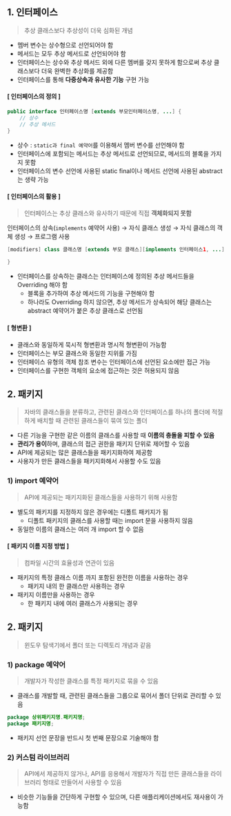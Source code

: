 ## 1. 인터페이스

> 추상 클래스보다 추상성이 더욱 심화된 개념

- 멤버 변수는 상수형으로 선언되어야 함
- 메서드는 모두 추상 메서드로 선언되어야 함
- 인터페이스는 상수와 추상 메서드 외에 다른 멤버를 갖지 못하게 함으로써 추상 클래스보다 더욱 완벽한 추상화를 제공함
- 인터페이스를 통해 **다중상속과 유사한 기능** 구현 가능

#### [ 인터페이스의 정의 ]

```java
public interface 인터페이스명 [extends 부모인터페이스명, ...] {
    // 상수
    // 추상 메서드
}
```

- 상수 : `static과 final 예약어`를 이용해서 멤버 변수를 선언해야 함
- 인터페이스에 포함되는 메서드는 추상 메서드로 선언되므로, 메서드의 블록을 가지지 못함
- 인터페이스의 변수 선언에 사용된 static final이나 메서드 선언에 사용된 abstract는 생략 가능

#### [ 인터페이스의 활용 ]

> 인터페이스는 추상 클래스와 유사하기 때문에 직접 **객체화되지 못함**

인터페이스의 상속(`implements` 예약어 사용) → 자식 클래스 생성 → 자식 클래스의 객체 생성 → 프로그램 사용

```java
[modifiers] class 클래스명 [extends 부모 클래스][implements 인터페이스1, ...]{
    
}
```

- 인터페이스를 상속하는 클래스는 인터페이스에 정의된 추상 메서드들을 Overriding 해야 함
  - 블록을 추가하여 추상 메서드의 기능을 구현해야 함
  - 하나라도 Overriding 하지 않으면, 추상 메서드가 상속되어 해당 클래스는 abstract 예약어가 붙은 추상 클래스로 선언됨

#### [ 형변환 ]

- 클래스와 동일하게 묵시적 형변환과 명시적 형변환이 가능함
- 인터페이스는 부모 클래스와 동일한 지위를 가짐
- 인터페이스 유형의 객체 참조 변수는 인터페이스에 선언된 요소에만 접근 가능
- 인터페이스를 구현한 객체의 요소에 접근하는 것은 허용되지 않음



## 2. 패키지

>  자바의 클래스들을 분류하고, 관련된 클래스와 인터페이스를 하나의 폴더에 적절하게 배치할 때 관련된 클래스들이 묶여 있는 폴더

- 다른 기능을 구현한 같은 이름의 클래스를 사용할 때 **이름의 충돌을 피할 수 있음**
- **관리가 용이**하며, 클래스의 접근 권한을 패키지 단위로 제어할 수 있음
- API에 제공되는 많은 클래스들을 패키지화하여 제공함
- 사용자가 만든 클래스들을 패키지화해서 사용할 수도 있음

### 1) import 예약어

> API에 제공되는 패키지화된 클래스들을 사용하기 위해 사용함

- 별도의 패키지를 지정하지 않은 경우에는 디폴트 패키지가 됨
  - 디폴트 패키지의 클래스를 사용할 때는 import 문을 사용하지 않음
- 동일한 이름의 클래스는 여러 개 import 할 수 없음

#### [ 패키지 이름 지정 방법 ]

> 컴파일 시간의 효율성과 연관이 있음

- 패키지의 특정 클래스 이름 까지 포함된 완전한 이름을 사용하는 경우
  - 패키지 내의 한 클래스만 사용하는 경우
- 패키지 이름만을 사용하는 경우
  - 한 패키지 내에 여러 클래스가 사용되는 경우



## 2. 패키지

> 윈도우 탐색기에서 폴더 또는 디렉토리 개념과 같음

### 1) package 예약어

> 개발자가 작성한 클래스를 특정 패키지로 묶을 수 있음

- 클래스를 개발할 때, 관련된 클래스들을 그룹으로 묶어서 폴더 단위로 관리할 수 있음

```java
package 상위패키지명.패키지명;
package 패키지명;
```

- 패키지 선언 문장을 반드시 첫 번째 문장으로 기술해야 함



### 2) 커스텀 라이브러리

> API에서 제공하지 않거나, API를 응용해서 개발자가 직접 만든 클래스들을 라이브러리 형태로 만들어서 사용할 수 있음

- 비슷한 기능들을 간단하게 구현할 수 있으며, 다른 애플리케이션에서도 재사용이 가능함

